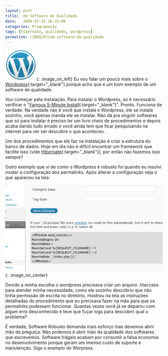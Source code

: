 ```yaml
---
layout: post
title:  Um Software de Qualidade
date:   2009-07-19 16:31:00
categories: Programação
tags: [hibernate, qualidade, wordpress]
permalink: /2009/07/um-software-de-qualidade
---
```


![wordpress logo](/assets/images/2009/wordpress-logo.png){: .image_on_left} Eu vou falar um pouco mais sobre o [Wordpress][wordpress]{:target="_blank"} porque acho que é um bom exemplo de um software de qualidade.

Vou começar pela instalação. Para instalar o Wordpress, só é necessário verificar o "[Famous 5-Minute Install][wordpress-5-minute]{:target="_blank"}". Pronto. Funciona de verdade. Na verdade não é você que instala o Wordpress, ele se instala sozinho, você apenas manda ele se instalar. Não dá pra engolir softwares que só para instalar é preciso ler um livro cheio de procedimentos e depois acaba dando tudo errado e você ainda tem que ficar pesquisando na internet para ver ser descobre o que aconteceu.

Um dos procedimentos que ele faz na instalação é criar a estrutura do banco de dados. Hoje em dia não é difícil encontrar um framework que facilite isso (vide [Hibernate][hibernate]{:target="_blank"}), por então não fazemos isso sempre?

Outro exemplo que vi de como o Wordpress é robusto foi quando eu resolvi mudar a configuração dos permalinks. Após alterar a configuração veja o que apareceu na tela:

![tela do wordpress](/assets/images/2009/wordpress-permlink.png){: .image_on_center}

Devido a minha escolha o wordpress precisava criar um arquivo .htaccess para atender minha necessidade, como ele sozinho descobriu que não tinha permissão de escrita no diretório, mostrou na tela as instruções detalhadas do procedimento que eu precisava fazer na mão para que os permalinks pudessem funcionar. Quantas vezes você já se deparou com algum erro desconhecido e teve que fuçar logs para descobrir qual o problema?

É verdade, Software Robusto demanda mais esforço mas devemos abrir mão da preguiça. Não podemos é abrir mão da qualidade dos softwares que escrevemos. Software frágeis acabam por consumir a falsa economia no desenvolvimento porque geram um imenso custo de suporte e manutenção. Siga o exemplo do Worpress.

[wordpress]: http://www.wordpress.org 
[wordpress-5-minute]: http://codex.wordpress.org/Installing_WordPress#Famous_5-Minute_Install
[hibernate]: http://www.hibernate.org
